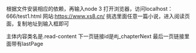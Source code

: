 根据文件安装相应的依赖，再输入node 3
打开浏览器，访问localhost：666/test1.html
网站:https://www.xs8.cn/
挑选里面任意一篇小说，进入阅读页面，复制地址到输入框即可


主体内容类名是.read-content
下一页链接id是#j_chapterNext
最后一页链接里面带有lastPage
